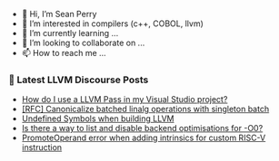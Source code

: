 - 👋 Hi, I’m Sean Perry
- 👀 I’m interested in compilers (c++, COBOL, llvm)
- 🌱 I’m currently learning ...
- 💞️ I’m looking to collaborate on ...
- 📫 How to reach me ...

<!---
s66perry/s66perry is a ✨ special ✨ repository because its `README.md` (this file) appears on your GitHub profile.
You can click the Preview link to take a look at your changes.
--->
### 📕 Latest LLVM Discourse Posts

<!-- DISCOURSE-LLVM:START -->
- [How do I use a LLVM Pass in my Visual Studio project?](https://discourse.llvm.org/t/how-do-i-use-a-llvm-pass-in-my-visual-studio-project/79637#post_1)
- [[RFC] Canonicalize batched linalg operations with singleton batch](https://discourse.llvm.org/t/rfc-canonicalize-batched-linalg-operations-with-singleton-batch/79628#post_9)
- [Undefined Symbols when building LLVM](https://discourse.llvm.org/t/undefined-symbols-when-building-llvm/79626#post_2)
- [Is there a way to list and disable backend optimisations for -O0?](https://discourse.llvm.org/t/is-there-a-way-to-list-and-disable-backend-optimisations-for-o0/79633#post_1)
- [PromoteOperand error when adding intrinsics for custom RISC-V instruction](https://discourse.llvm.org/t/promoteoperand-error-when-adding-intrinsics-for-custom-risc-v-instruction/79632#post_1)
<!-- DISCOURSE-LLVM:END -->

